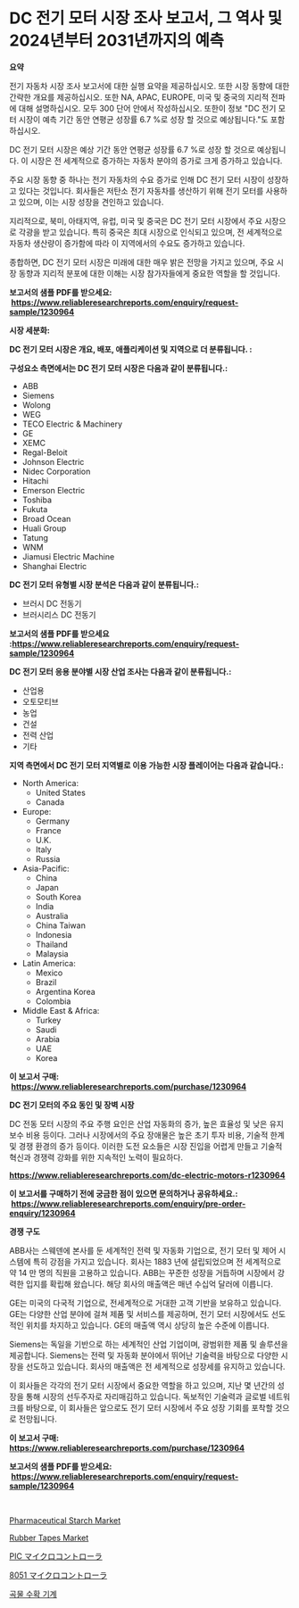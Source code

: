 <p><h1>DC 전기 모터 시장 조사 보고서, 그 역사 및 2024년부터 2031년까지의 예측</h1></p><p><strong>요약</strong></p>
<p><p>전기 자동차 시장 조사 보고서에 대한 실행 요약을 제공하십시오. 또한 시장 동향에 대한 간략한 개요를 제공하십시오. 또한 NA, APAC, EUROPE, 미국 및 중국의 지리적 전파에 대해 설명하십시오. 모두 300 단어 안에서 작성하십시오. 또한이 정보 "DC 전기 모터 시장이 예측 기간 동안 연평균 성장률 6.7 %로 성장 할 것으로 예상됩니다."도 포함하십시오.</p><p>DC 전기 모터 시장은 예상 기간 동안 연평균 성장률 6.7 %로 성장 할 것으로 예상됩니다. 이 시장은 전 세계적으로 증가하는 자동차 분야의 증가로 크게 증가하고 있습니다.</p><p>주요 시장 동향 중 하나는 전기 자동차의 수요 증가로 인해 DC 전기 모터 시장이 성장하고 있다는 것입니다. 회사들은 저탄소 전기 자동차를 생산하기 위해 전기 모터를 사용하고 있으며, 이는 시장 성장을 견인하고 있습니다.</p><p>지리적으로, 북미, 아태지역, 유럽, 미국 및 중국은 DC 전기 모터 시장에서 주요 시장으로 각광을 받고 있습니다. 특히 중국은 최대 시장으로 인식되고 있으며, 전 세계적으로 자동차 생산량이 증가함에 따라 이 지역에서의 수요도 증가하고 있습니다.</p><p>종합하면, DC 전기 모터 시장은 미래에 대한 매우 밝은 전망을 가지고 있으며, 주요 시장 동향과 지리적 분포에 대한 이해는 시장 참가자들에게 중요한 역할을 할 것입니다.</p></p>
<p><strong>보고서의 샘플 PDF를 받으세요: &nbsp;<a href="https://www.reliableresearchreports.com/enquiry/request-sample/1230964">https://www.reliableresearchreports.com/enquiry/request-sample/1230964</a></strong></p>
<p><strong>시장 세분화:</strong></p>
<p><strong> DC 전기 모터 시장은 개요, 배포, 애플리케이션 및 지역으로 더 분류됩니다. :</strong></p>
<p><strong>구성요소 측면에서는 DC 전기 모터 시장은 다음과 같이 분류됩니다.:</strong></p>
<p><ul><li>ABB</li><li>Siemens</li><li>Wolong</li><li>WEG</li><li>TECO Electric & Machinery</li><li>GE</li><li>XEMC</li><li>Regal-Beloit</li><li>Johnson Electric</li><li>Nidec Corporation</li><li>Hitachi</li><li>Emerson Electric</li><li>Toshiba</li><li>Fukuta</li><li>Broad Ocean</li><li>Huali Group</li><li>Tatung</li><li>WNM</li><li>Jiamusi Electric Machine</li><li>Shanghai Electric</li></ul></p>
<p><strong> DC 전기 모터 유형별 시장 분석은 다음과 같이 분류됩니다.:</strong></p>
<p><ul><li>브러시 DC 전동기</li><li>브러시리스 DC 전동기</li></ul></p>
<p><strong>보고서의 샘플 PDF를 받으세요 :<a href="https://www.reliableresearchreports.com/enquiry/request-sample/1230964">https://www.reliableresearchreports.com/enquiry/request-sample/1230964</a></strong></p>
<p><strong> DC 전기 모터 응용 분야별 시장 산업 조사는 다음과 같이 분류됩니다.:</strong></p>
<p><ul><li>산업용</li><li>오토모티브</li><li>농업</li><li>건설</li><li>전력 산업</li><li>기타</li></ul></p>
<p><strong>지역 측면에서 DC 전기 모터 지역별로 이용 가능한 시장 플레이어는 다음과 같습니다.:</strong></p>
<p><ul>
    <li>
        North America:
        <ul>
            <li>United States</li>
            <li>Canada</li>
        </ul>
    </li>
    <li>
        Europe:
        <ul>
            <li>Germany</li>
            <li>France</li>
            <li>U.K.</li>
            <li>Italy</li>
            <li>Russia</li>
        </ul>
    </li>
    <li>
        Asia-Pacific:
        <ul>
            <li>China</li>
            <li>Japan</li>
            <li>South Korea</li>
            <li>India</li>
            <li>Australia</li>
            <li>China Taiwan</li>
            <li>Indonesia</li>
            <li>Thailand</li>
            <li>Malaysia</li>
        </ul>
    </li>
    <li>
        Latin America:
        <ul>
            <li>Mexico</li>
            <li>Brazil</li>
            <li>Argentina Korea</li>
            <li>Colombia</li>
        </ul>
    </li>
    <li>
        Middle East & Africa:
        <ul>
            <li>Turkey</li>
            <li>Saudi</li>
            <li>Arabia</li>
            <li>UAE</li>
            <li>Korea</li>
        </ul>
    </li>
    </ul></p>
<p><strong>이 보고서 구매: &nbsp;<a href="https://www.reliableresearchreports.com/purchase/1230964">https://www.reliableresearchreports.com/purchase/1230964</a></strong></p>
<p><strong>DC 전기 모터의 주요 동인 및 장벽 시장</strong></p>
<p><p>DC 전동 모터 시장의 주요 주행 요인은 산업 자동화의 증가, 높은 효율성 및 낮은 유지 보수 비용 등이다. 그러나 시장에서의 주요 장애물은 높은 초기 투자 비용, 기술적 한계 및 경쟁 환경의 증가 등이다. 이러한 도전 요소들은 시장 진입을 어렵게 만들고 기술적 혁신과 경쟁력 강화를 위한 지속적인 노력이 필요하다.</p></p>
<p><strong><a href="https://www.reliableresearchreports.com/dc-electric-motors-r1230964">https://www.reliableresearchreports.com/dc-electric-motors-r1230964</a></strong></p>
<p><strong>이 보고서를 구매하기 전에 궁금한 점이 있으면 문의하거나 공유하세요.: &nbsp;<a href="https://www.reliableresearchreports.com/enquiry/pre-order-enquiry/1230964">https://www.reliableresearchreports.com/enquiry/pre-order-enquiry/1230964</a></strong></p>
<p><strong>경쟁 구도</strong></p>
<p><p>ABB사는 스웨덴에 본사를 둔 세계적인 전력 및 자동화 기업으로, 전기 모터 및 제어 시스템에 특히 강점을 가지고 있습니다. 회사는 1883 년에 설립되었으며 전 세계적으로 약 14 만 명의 직원을 고용하고 있습니다. ABB는 꾸준한 성장을 거듭하며 시장에서 강력한 입지를 확립해 왔습니다. 해당 회사의 매출액은 매년 수십억 달러에 이릅니다.</p><p>GE는 미국의 다국적 기업으로, 전세계적으로 거대한 고객 기반을 보유하고 있습니다. GE는 다양한 산업 분야에 걸쳐 제품 및 서비스를 제공하며, 전기 모터 시장에서도 선도적인 위치를 차지하고 있습니다. GE의 매출액 역시 상당히 높은 수준에 이릅니다.</p><p>Siemens는 독일을 기반으로 하는 세계적인 산업 기업이며, 광범위한 제품 및 솔루션을 제공합니다. Siemens는 전력 및 자동화 분야에서 뛰어난 기술력을 바탕으로 다양한 시장을 선도하고 있습니다. 회사의 매출액은 전 세계적으로 성장세를 유지하고 있습니다.</p><p>이 회사들은 각각의 전기 모터 시장에서 중요한 역할을 하고 있으며, 지난 몇 년간의 성장을 통해 시장의 선두주자로 자리매김하고 있습니다. 독보적인 기술력과 글로벌 네트워크를 바탕으로, 이 회사들은 앞으로도 전기 모터 시장에서 주요 성장 기회를 포착할 것으로 전망됩니다.</p></p>
<p><strong>이 보고서 구매: &nbsp; <a href="https://www.reliableresearchreports.com/purchase/1230964">https://www.reliableresearchreports.com/purchase/1230964</a></strong></p>
<p><strong>보고서의 샘플 PDF를 받으세요: &nbsp;<a href="https://www.reliableresearchreports.com/enquiry/request-sample/1230964">https://www.reliableresearchreports.com/enquiry/request-sample/1230964</a></strong><strong></strong></p>
<p>&nbsp;</p>
<p><p><a href="https://github.com/angelajermaine/Market-Research-Report-List-2/blob/main/pharmaceutical-starch-market.md">Pharmaceutical Starch Market</a></p><p><a href="https://issuu.com/reportprime-2/docs/rubber-tapes-market-size-2030.pptx">Rubber Tapes Market</a></p><p><a href="https://github.com/schmahlson/Market-Research-Report-List-1/blob/main/371050926014.md">PIC マイクロコントローラ</a></p><p><a href="https://github.com/mohamedbakry57/Market-Research-Report-List-3/blob/main/692082426015.md">8051 マイクロコントローラ</a></p><p><a href="https://github.com/Penelolack456456/Market-Research-Report-List-1/blob/main/983658124225.md">곡물 수확 기계</a></p></p>